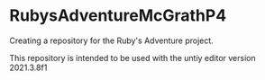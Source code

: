 # RubysAdventureMcGrathP4
Creating a repository for the Ruby's Adventure project.

This repository is intended to be used with the untiy editor version 2021.3.8f1
